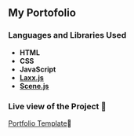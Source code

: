 ## My Portofolio

### **Languages and Libraries Used**
- **HTML**
- **CSS**
- **JavaScript**
- **[Laxx.js](https://github.com/alexfoxy/lax.js "laxx.js")**
- **[Scene.js](https://github.com/daybrush/scenejs "scene.js")**

<!-- ### **ScreenShots**

![alt text](image.jpg)
![alt text](image.jpg)
![alt text](image.jpg) -->


### **Live view of the Project** 👻

[Portfolio Template](https://portfolio-template-bhargab.netlify.app/ "portfolio")📑